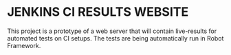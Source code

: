 # JENKINS CI RESULTS WEBSITE

This project is a prototype of a web server that will contain live-results for automated tests on CI setups.
The tests are being automatically run in Robot Framework.


